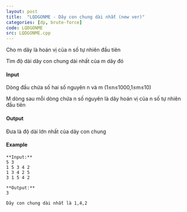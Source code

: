 ```yaml
---
layout: post
title:  "LQDGONME - Dãy con chung dài nhất (new ver)"
categories: [dp, brute-force]
code: LQDGONME
src: LQDGONME.cpp
---
```




  


Cho m dãy là hoán vị của n số tự nhiên đầu tiên

Tìm độ dài dãy con chung dài nhất của m dãy đó

#### Input

Dòng đầu chứa số hai số nguyên n và m (1≤n≤1000,1≤m≤10)

M dòng sau mỗi dòng chứa n số nguyên là dãy hoán vị của n số tự nhiên đầu tiên

#### Output

Đưa là độ dài lớn nhất của dãy con chung

#### Example

```
**Input:**  
5 3  
1 5 3 4 2  
1 3 4 2 5  
3 1 5 4 2  
  
**Output:**  
3  
  
Dãy con chung dài nhất là 1,4,2  

```

<!--more-->

